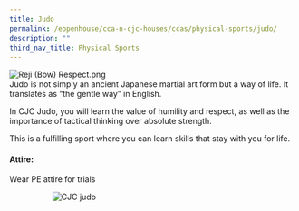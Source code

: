 ```yaml
---
title: Judo
permalink: /eopenhouse/cca-n-cjc-houses/ccas/physical-sports/judo/
description: ""
third_nav_title: Physical Sports
---
```

![Reji (Bow) Respect.png](https://cjc.moe.edu.sg/qql/slot/u495/EOH%202021/CCA%20&amp;%20Houses/CCAs/Physical%20Sports/Judo/Reji%20(Bow)%20Respect.png)Judo is not simply an ancient Japanese martial art form but a way of life. It translates as “the gentle way” in English.

  

In CJC Judo, you will learn the value of humility and respect, as well as the importance of tactical thinking over absolute strength.

  

This is a fulfilling sport where you can learn skills that stay with you for life.

#### **Attire:**

Wear PE attire for trials

<style>  
img {  
  display: block;  
  margin-left: auto;  
  margin-right: auto;  
}  
</style>  
<img style="width:70%;" alt="CJC judo" src="![](/images/cjc%20judo.png)">  
  
 
